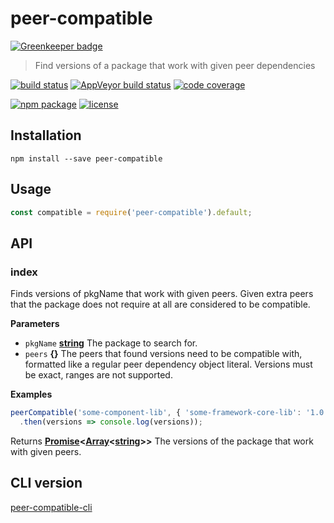 # peer-compatible

[![Greenkeeper badge](https://badges.greenkeeper.io/jeysal/peer-compatible.svg)](https://greenkeeper.io/)

> Find versions of a package that work with given peer dependencies

[![build status](https://img.shields.io/travis/jeysal/peer-compatible.svg?style=flat-square)](https://travis-ci.org/jeysal/peer-compatible)
[![AppVeyor build status](https://img.shields.io/appveyor/ci/jeysal/peer-compatible.svg?style=flat-square&label=windows+build)](https://ci.appveyor.com/project/jeysal/peer-compatible)
[![code coverage](https://img.shields.io/codecov/c/github/jeysal/peer-compatible.svg?style=flat-square)](https://codecov.io/gh/jeysal/peer-compatible)

[![npm package](https://img.shields.io/npm/v/peer-compatible.svg?style=flat-square)](https://www.npmjs.com/package/peer-compatible)
[![license](https://img.shields.io/github/license/jeysal/peer-compatible.svg?style=flat-square)](https://github.com/jeysal/peer-compatible/blob/master/LICENSE)

## Installation

    npm install --save peer-compatible

## Usage

```javascript
const compatible = require('peer-compatible').default;
```

## API

<!-- Generated by documentation.js. Update this documentation by updating the source code. -->

### index

Finds versions of pkgName that work with given peers.
Given extra peers that the package does not require at all are considered to be compatible.

**Parameters**

-   `pkgName` **[string](https://developer.mozilla.org/en-US/docs/Web/JavaScript/Reference/Global_Objects/String)** The package to search for.
-   `peers` **{}** The peers that found versions need to be compatible with,
    formatted like a regular peer dependency object literal.
    Versions must be exact, ranges are not supported.

**Examples**

```javascript
peerCompatible('some-component-lib', { 'some-framework-core-lib': '1.0.0' })
  .then(versions => console.log(versions));
```

Returns **[Promise](https://developer.mozilla.org/en-US/docs/Web/JavaScript/Reference/Global_Objects/Promise)&lt;[Array](https://developer.mozilla.org/en-US/docs/Web/JavaScript/Reference/Global_Objects/Array)&lt;[string](https://developer.mozilla.org/en-US/docs/Web/JavaScript/Reference/Global_Objects/String)>>** The versions of the package that work with given peers.

## CLI version

[peer-compatible-cli](https://github.com/jeysal/peer-compatible-cli)
